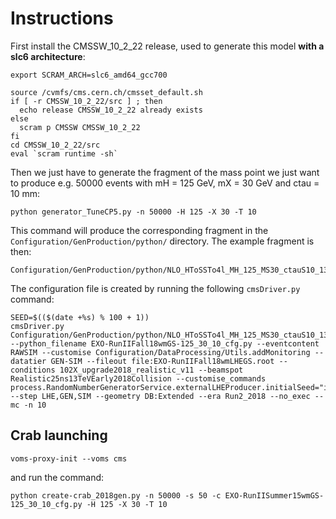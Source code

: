 # Instructions

First install the CMSSW_10_2_22 release, used to generate this model <strong>with a slc6 architecture</strong>:

```
export SCRAM_ARCH=slc6_amd64_gcc700

source /cvmfs/cms.cern.ch/cmsset_default.sh
if [ -r CMSSW_10_2_22/src ] ; then
  echo release CMSSW_10_2_22 already exists
else
  scram p CMSSW CMSSW_10_2_22
fi
cd CMSSW_10_2_22/src
eval `scram runtime -sh`
```

Then we just have to generate the fragment of the mass point we just want to produce e.g. 50000 events with mH = 125 GeV, mX = 30 GeV and ctau = 10 mm:

```
python generator_TuneCP5.py -n 50000 -H 125 -X 30 -T 10
```

This command will produce the corresponding fragment in the ```Configuration/GenProduction/python/``` directory. The example fragment is then:

```
Configuration/GenProduction/python/NLO_HToSSTo4l_MH_125_MS30_ctauS10_13TeV.py
```


The configuration file is created by running the following ```cmsDriver.py``` command:

```
SEED=$(($(date +%s) % 100 + 1))
cmsDriver.py Configuration/GenProduction/python/NLO_HToSSTo4l_MH_125_MS30_ctauS10_13TeV.py --python_filename EXO-RunIIFall18wmGS-125_30_10_cfg.py --eventcontent RAWSIM --customise Configuration/DataProcessing/Utils.addMonitoring --datatier GEN-SIM --fileout file:EXO-RunIIFall18wmLHEGS.root --conditions 102X_upgrade2018_realistic_v11 --beamspot Realistic25ns13TeVEarly2018Collision --customise_commands process.RandomNumberGeneratorService.externalLHEProducer.initialSeed="int(${SEED})" --step LHE,GEN,SIM --geometry DB:Extended --era Run2_2018 --no_exec --mc -n 10
```

## Crab launching

```
voms-proxy-init --voms cms
```

and run the command:

```
python create-crab_2018gen.py -n 50000 -s 50 -c EXO-RunIISummer15wmGS-125_30_10_cfg.py -H 125 -X 30 -T 10
```


